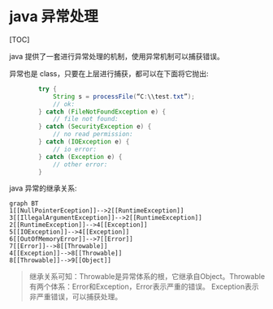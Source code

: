 # java 异常处理

[TOC]

java 提供了一套进行异常处理的机制，使用异常机制可以捕获错误。

异常也是 class，只要在上层进行捕获，都可以在下面将它抛出:

```java
        try {
            String s = processFile(“C:\\test.txt”);
            // ok:
        } catch (FileNotFoundException e) {
            // file not found:
        } catch (SecurityException e) {
            // no read permission:
        } catch (IOException e) {
            // io error:
        } catch (Exception e) {
            // other error:
        }
```

java 异常的继承关系:

```mermaid
graph BT
1[[NullPointerEception]]-->2[[RuntimeException]]
3[[IllegalArgumentException]]-->2[[RuntimeException]]
2[[RuntimeException]]-->4[[Exception]]
5[[IOException]]-->4[[Exception]]
6[[OutOfMemoryError]]-->7[[Error]]
7[[Error]]-->8[[Throwable]]
4[[Exception]]-->8[[Throwable]]
8[[Throwable]]-->9[[Object]]
```

>继承关系可知：Throwable是异常体系的根，它继承自Object。Throwable有两个体系：Error和Exception，Error表示严重的错误。
>Exception表示非严重错误，可以捕获处理。